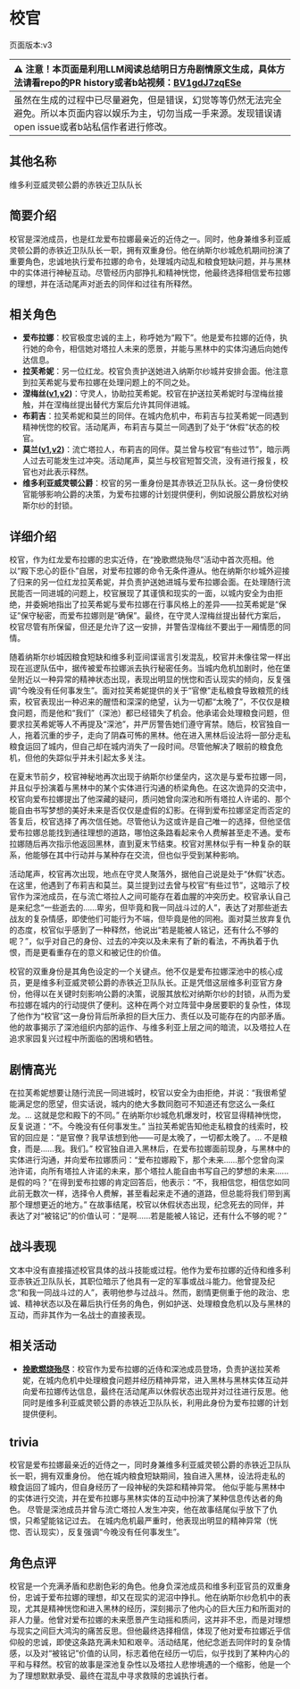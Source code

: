 # 校官
页面版本:v3
 

| :warning: 注意！本页面是利用LLM阅读总结明日方舟剧情原文生成，具体方法请看repo的PR history或者b站视频：[BV1gdJ7zqESe](https://www.bilibili.com/video/BV1gdJ7zqESe/)         |
|:----------------------------|
| 虽然在生成的过程中已尽量避免，但是错误，幻觉等等仍然无法完全避免。所以本页面内容以娱乐为主，切勿当成一手来源。发现错误请open issue或者b站私信作者进行修改。|



## 其他名称
维多利亚威灵顿公爵的赤铁近卫队队长
## 简要介绍
校官是深池成员，也是红龙爱布拉娜最亲近的近侍之一。同时，他身兼维多利亚威灵顿公爵的赤铁近卫队队长一职，拥有双重身份。他在纳斯尔纱城危机期间扮演了重要角色，忠诚地执行爱布拉娜的命令，处理城内动乱和粮食短缺问题，并与黑林中的实体进行神秘互动。尽管经历内部挣扎和精神恍惚，他最终选择相信爱布拉娜的理想，并在活动尾声对逝去的同伴和过往有所释然。
## 相关角色
-   **爱布拉娜**：校官极度忠诚的主上，称呼她为“殿下”。他是爱布拉娜的近侍，执行她的命令，相信她对塔拉人未来的愿景，并能与黑林中的实体沟通后向她传达信息。
-   **拉芙希妮**：另一位红龙。校官负责护送她进入纳斯尔纱城并安排会面。他注意到拉芙希妮与爱布拉娜在处理问题上的不同之处。
-   **涅梅丝([v1](../chars/extended_char_nie_mei_si.md),[v2](extended_char_nie_mei_si.md))**：守灵人，协助拉芙希妮。校官在护送拉芙希妮时与涅梅丝接触，并在涅梅丝提出替代方案后允许其同伴进城。
-   **布莉吉**：拉芙希妮和莫兰的同伴。在城内危机中，布莉吉与拉芙希妮一同遇到精神恍惚的校官。活动尾声，布莉吉与莫兰一同遇到了处于“休假”状态的校官。
-   **莫兰([v1](../chars/extended_char_mo_lan.md),[v2](extended_char_mo_lan.md))**：流亡塔拉人，布莉吉的同伴。莫兰曾与校官“有些过节”，暗示两人过去可能发生过冲突。活动尾声，莫兰与校官短暂交流，没有进行报复，校官也对此表示释然。
-   **维多利亚威灵顿公爵**：校官的另一重身份是其赤铁近卫队队长。这一身份使校官能够影响公爵的决策，为爱布拉娜的计划提供便利，例如说服公爵放松对纳斯尔纱的封锁。
## 详细介绍
校官，作为红龙爱布拉娜的忠实近侍，在“挽歌燃烧殆尽”活动中首次亮相。他以“殿下忠心的臣仆”自居，对爱布拉娜的命令无条件遵从。他在纳斯尔纱城外迎接了归来的另一位红龙拉芙希妮，并负责护送她进城与爱布拉娜会面。在处理随行流民能否一同进城的问题上，校官展现了其谨慎和现实的一面，以城内安全为由拒绝，并委婉地指出了拉芙希妮与爱布拉娜在行事风格上的差异——拉芙希妮是“保证”保守秘密，而爱布拉娜则是“确保”。最终，在守灵人涅梅丝提出替代方案后，校官尽管有所保留，但还是允许了这一安排，并警告涅梅丝不要出于一厢情愿的同情。

随着纳斯尔纱城因粮食短缺和维多利亚间谍谣言引发混乱，校官并未像往常一样出现在巡逻队伍中，据传被爱布拉娜派去执行秘密任务。当城内危机加剧时，他在堡垒附近以一种异常的精神状态出现，表现出明显的恍惚和否认现实的倾向，反复强调“今晚没有任何事发生”。面对拉芙希妮提供的关于“官僚”走私粮食导致粮荒的线索，校官表现出一种迟来的醒悟和深深的绝望，认为一切都“太晚了”，不仅仅是粮食问题，而是他和“我们”（深池）都已经错失了机会。他承诺会处理粮食问题，但要求拉芙希妮等人不再提及“深池”，并严厉警告她们遵守宵禁。随后，校官独自一人，拖着沉重的步子，走向了阴森可怖的黑林。他在进入黑林后设法将一部分走私粮食运回了城内，但自己却在城内消失了一段时间。尽管他解决了眼前的粮食危机，但他的失踪似乎并未引起太多关注。

在夏末节前夕，校官神秘地再次出现于纳斯尔纱堡垒内，这次是与爱布拉娜一同，并且似乎扮演着与黑林中的某个实体进行沟通的桥梁角色。在这次诡异的交流中，校官向爱布拉娜提出了他深藏的疑问，质问她曾向深池和所有塔拉人许诺的、那个能自由书写梦想的美好未来是否仅仅是虚假的幻影。在得到爱布拉娜坚定而否定的答复后，校官选择了再次信任她。尽管他认为这或许是自己唯一的选择，但他坚信爱布拉娜总能找到通往理想的道路，哪怕这条路看起来令人费解甚至走不通。爱布拉娜随后再次指示他返回黑林，直到夏末节结束。校官对黑林似乎有一种复杂的联系，他能够在其中行动并与某种存在交流，但也似乎受到某种影响。

活动尾声，校官再次出现，地点在守灵人聚落外，据他自己说是处于“休假”状态。在这里，他遇到了布莉吉和莫兰。莫兰提到过去曾与校官“有些过节”，这暗示了校官作为深池成员，在与流亡塔拉人之间可能存在着血腥的冲突历史。校官承认自己是来纪念“一些逝去的……卑劣，但毕竟和我一同战斗过的人”，表达了对那些逝去战友的复杂情感，即使他们可能行为不端，但毕竟是他的同袍。面对莫兰放弃复仇的态度，校官似乎感到了一种释然，他说出“若是能被人铭记，还有什么不够的呢？”，似乎对自己的身份、过去的冲突以及未来有了新的看法，不再执着于仇恨，而是更看重存在的意义和被记住的价值。

校官的双重身份是其角色设定的一个关键点。他不仅是爱布拉娜深池中的核心成员，更是维多利亚威灵顿公爵的赤铁近卫队队长。正是凭借这层维多利亚官方身份，他得以在关键时刻影响公爵的决策，说服其放松对纳斯尔纱的封锁，从而为爱布拉娜在城内的行动提供了便利。这种在两个对立阵营中身居要职的复杂性，体现了他作为“校官”这一身份背后所承担的巨大压力、责任以及可能存在的内部矛盾。他的故事揭示了深池组织内部的运作、与维多利亚上层之间的暗流，以及塔拉人在追求家园复兴过程中所面临的困境和牺牲。
## 剧情高光
在拉芙希妮想要让随行流民一同进城时，校官以安全为由拒绝，并说：“我很希望能满足您的愿望，但实话说，城内的绝大多数同胞可不知道还有您这么一条红龙。... 这就是您和殿下的不同。”
在纳斯尔纱城危机爆发时，校官显得精神恍惚，反复说道：“不。今晚没有任何事发生。”
当拉芙希妮告知他走私粮食的线索时，校官的回应是：“是官僚？我早该想到他——可是太晚了，一切都太晚了。... 不是粮食，而是......我。我们。”
校官独自进入黑林后，在爱布拉娜面前现身，与黑林中的实体进行沟通，并向爱布拉娜质问：“爱布拉娜殿下，那个未来......那个您曾向深池许诺，向所有塔拉人许诺的未来，那个塔拉人能自由书写自己的梦想的未来......是假的吗？”在得到爱布拉娜的肯定回答后，他表示：“不，我相信您，相信您如同此前无数次一样，选择令人费解，甚至看起来走不通的道路，但总能将我们带到离那个理想更近的地方。”
在故事结尾，校官以休假状态出现，纪念死去的同伴，并表达了对“被铭记”的价值认可：“是啊......若是能被人铭记，还有什么不够的呢？”
## 战斗表现
文本中没有直接描述校官具体的战斗技能或过程。他作为爱布拉娜的近侍和维多利亚赤铁近卫队队长，其职位暗示了他具有一定的军事或战斗能力。他曾提及纪念“和我一同战斗过的人”，表明他参与过战斗。然而，剧情更侧重于他的政治、忠诚、精神状态以及在幕后执行任务的角色，例如护送、处理粮食危机以及与黑林的互动，而非其作为一名战士的直接表现。
## 相关活动
-   **[挽歌燃烧殆尽](../stories/act41side.md)**：校官作为爱布拉娜的近侍和深池成员登场，负责护送拉芙希妮，在城内危机中处理粮食问题并经历精神异常，进入黑林与黑林实体互动并向爱布拉娜传达信息，最终在活动尾声以休假状态出现并对过往进行反思。他同时是维多利亚威灵顿公爵的赤铁近卫队队长，利用此身份为爱布拉娜的计划提供便利。
## trivia
校官是爱布拉娜最亲近的近侍之一，同时身兼维多利亚威灵顿公爵的赤铁近卫队队长一职，拥有双重身份。
他在城内粮食短缺期间，独自进入黑林，设法将走私的粮食运回了城内，但自身经历了一段神秘的失踪和精神异常。
他似乎能与黑林中的实体进行交流，并在爱布拉娜与黑林实体的互动中扮演了某种信息传达者的角色。
尽管是深池成员并曾与流亡塔拉人发生冲突，他在故事结尾似乎放下了仇恨，只希望能铭记过去。
在城内危机最严重时，他表现出明显的精神异常（恍惚、否认现实），反复强调“今晚没有任何事发生”。
## 角色点评
校官是一个充满矛盾和悲剧色彩的角色。他身负深池成员和维多利亚官员的双重身份，忠诚于爱布拉娜的理想，却又在现实的泥沼中挣扎。他在纳斯尔纱危机中的表现，尤其是精神恍惚和进入黑林的经历，深刻揭示了他内心的巨大压力和所面对的非人力量。他曾对爱布拉娜的未来愿景产生动摇和质问，这并非不忠，而是对理想与现实之间巨大鸿沟的痛苦反思。但他最终选择相信，体现了他对爱布拉娜近乎信仰般的忠诚，即使这条路充满未知和艰辛。活动结尾，他纪念逝去同伴时的复杂情感，以及对“被铭记”价值的认同，标志着他在经历一切后，似乎找到了某种内心的平和与释然。校官的故事是深池复杂性以及塔拉人悲惨境遇的一个缩影，他是一个为了理想默默承受、最终在混乱中寻求救赎的忠诚执行者。
